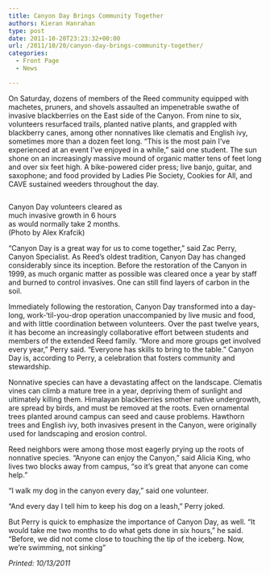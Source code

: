 ```yaml
---
title: Canyon Day Brings Community Together
authors: Kieran Hanrahan
type: post
date: 2011-10-20T23:23:32+00:00
url: /2011/10/20/canyon-day-brings-community-together/
categories:
  - Front Page
  - News

---
```

On Saturday, dozens of members of the Reed community equipped with machetes, pruners, and shovels assaulted an impenetrable swathe of invasive blackberries on the East side of the Canyon. From nine to six, volunteers resurfaced trails, planted native plants, and grappled with blackberry canes, among other nonnatives like clematis and English ivy, sometimes more than a dozen feet long. “This is the most pain I’ve experienced at an event I’ve enjoyed in a while,” said one student. The sun shone on an increasingly massive mound of organic matter tens of feet long and over six feet high. A bike-powered cider press; live banjo, guitar, and saxophone; and food provided by Ladies Pie Society, Cookies for All, and CAVE sustained weeders throughout the day.

<div id="attachment_908" style="width: 226px" class="wp-caption alignright">
  <a href="https://i1.wp.com/www.reedquest.org/wp-content/uploads/2011/10/MACHETE.jpg"><img class="size-full wp-image-908 " title="MACHETE" src="https://i1.wp.com/www.reedquest.org/wp-content/uploads/2011/10/MACHETE.jpg?resize=216%2C324" alt="" data-recalc-dims="1" /></a>
  
  <p class="wp-caption-text">
    Canyon Day volunteers cleared as much invasive growth in 6 hours as would normally take 2 months. (Photo by Alex Krafcik)
  </p>
</div>

“Canyon Day is a great way for us to come together,” said Zac Perry, Canyon Specialist. As Reed’s oldest tradition, Canyon Day has changed considerably since its inception. Before the restoration of the Canyon in 1999, as much organic matter as possible was cleared once a year by staff and burned to control invasives. One can still find layers of carbon in the soil.

Immediately following the restoration, Canyon Day transformed into a day-long, work-‘til-you-drop operation unaccompanied by live music and food, and with little coordination between volunteers. Over the past twelve years, it has become an increasingly collaborative effort between students and members of the extended Reed family. “More and more groups get involved every year,” Perry said. “Everyone has skills to bring to the table.” Canyon Day is, according to Perry, a celebration that fosters community and stewardship.

Nonnative species can have a devastating affect on the landscape. Clematis vines can climb a mature tree in a year, depriving them of sunlight and ultimately killing them. Himalayan blackberries smother native undergrowth, are spread by birds, and must be removed at the roots. Even ornamental trees planted around campus can seed and cause problems. Hawthorn trees and English ivy, both invasives present in the Canyon, were originally used for landscaping and erosion control.

Reed neighbors were among those most eagerly prying up the roots of nonnative species. “Anyone can enjoy the Canyon,” said Alicia King, who lives two blocks away from campus, “so it’s great that anyone can come help.”

“I walk my dog in the canyon every day,” said one volunteer.

“And every day I tell him to keep his dog on a leash,” Perry joked.

But Perry is quick to emphasize the importance of Canyon Day, as well. “It would take me two months to do what gets done in six hours,” he said. “Before, we did not come close to touching the tip of the iceberg. Now, we’re swimming, not sinking&#8221;

_Printed: 10/13/2011_